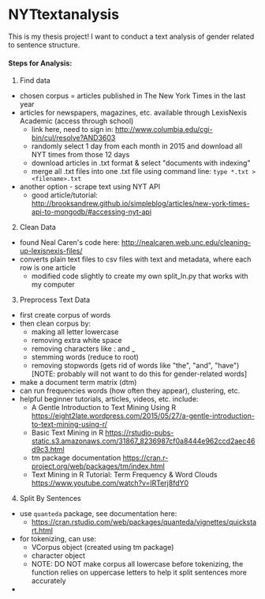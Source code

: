# NYTtextanalysis
This is my thesis project! I want to conduct a text analysis of gender related to sentence structure.

#### Steps for Analysis:
1. Find data
  * chosen corpus = articles published in The New York Times in the last year
  * articles for newspapers, magazines, etc. available through LexisNexis Academic (access through school)
    + link here, need to sign in: http://www.columbia.edu/cgi-bin/cul/resolve?AND3603
    + randomly select 1 day from each month in 2015 and download all NYT times from those 12 days
    + download articles in .txt format & select "documents with indexing"
    + merge all .txt files into one .txt file using command line:
```type *.txt > <filename>.txt```
  * another option - scrape text using NYT API
    + good article/tutorial: http://brooksandrew.github.io/simpleblog/articles/new-york-times-api-to-mongodb/#accessing-nyt-api

2. Clean Data
  * found Neal Caren's code here: http://nealcaren.web.unc.edu/cleaning-up-lexisnexis-files/
  * converts plain text files to csv files with text and metadata, where each row is one article
    + modified code slightly to create my own split_ln.py that works with my computer

3. Preprocess Text Data
  * first create corpus of words
  * then clean corpus by:
    + making all letter lowercase
    + removing extra white space
    + removing characters like : and _
    + stemming words (reduce to root)
    + removing stopwords (gets rid of words like "the", "and", "have")
    [NOTE: probably will not want to do this for gender-related words]
  * make a document term matrix (dtm)
  * can run frequencies words (how often they appear), clustering, etc.
  * helpful beginner tutorials, articles, videos, etc. include:
    + A Gentle Introduction to Text Mining Using R https://eight2late.wordpress.com/2015/05/27/a-gentle-introduction-to-text-mining-using-r/
    + Basic Text Mining in R https://rstudio-pubs-static.s3.amazonaws.com/31867_8236987cf0a8444e962ccd2aec46d9c3.html
    + tm package documentation https://cran.r-project.org/web/packages/tm/index.html
    + Text Mining in R Tutorial: Term Frequency & Word Clouds https://www.youtube.com/watch?v=lRTerj8fdY0

4. Split By Sentences
  * use ```quanteda``` package, see documentation here:
    + https://cran.rstudio.com/web/packages/quanteda/vignettes/quickstart.html
  * for tokenizing, can use:
    + VCorpus object (created using tm package)
    + character object
    + NOTE: DO NOT make corpus all lowercase before tokenizing, the function relies on uppercase letters to help it split sentences more accurately
  * 
